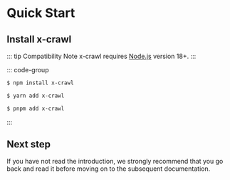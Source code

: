 # Quick Start

## Install x-crawl

::: tip Compatibility Note
x-crawl requires [Node.js](https://nodejs.org/en/) version 18+.
:::

::: code-group

```bash [NPM]
$ npm install x-crawl
```

```bash [Yarn]
$ yarn add x-crawl
```

```bash [PNPM]
$ pnpm add x-crawl
```

:::

## Next step​

If you have not read the introduction, we strongly recommend that you go back and read it before moving on to the subsequent documentation.
